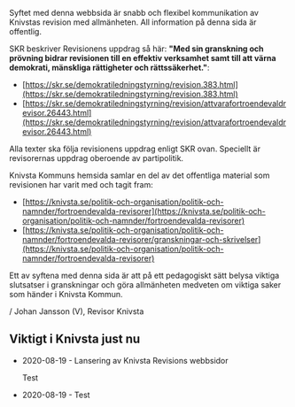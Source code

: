 Syftet med denna webbsida är snabb och flexibel kommunikation av Knivstas revision med allmänheten. All information på denna sida är offentlig.

SKR beskriver Revisionens uppdrag så här: **"Med sin granskning och prövning bidrar revisionen till en effektiv verksamhet samt till att värna demokrati, mänskliga rättigheter och rättssäkerhet."**:

* [https://skr.se/demokratiledningstyrning/revision.383.html](https://skr.se/demokratiledningstyrning/revision.383.html)
* [https://skr.se/demokratiledningstyrning/revision/attvarafortroendevaldrevisor.26443.html](https://skr.se/demokratiledningstyrning/revision/attvarafortroendevaldrevisor.26443.html)

Alla texter ska följa revisionens uppdrag enligt SKR ovan. Speciellt är revisorernas uppdrag oberoende av partipolitik.

Knivsta Kommuns hemsida samlar en del av det offentliga material som revisionen har varit med och tagit fram:

* [https://knivsta.se/politik-och-organisation/politik-och-namnder/fortroendevalda-revisorer](https://knivsta.se/politik-och-organisation/politik-och-namnder/fortroendevalda-revisorer)
* [https://knivsta.se/politik-och-organisation/politik-och-namnder/fortroendevalda-revisorer/granskningar-och-skrivelser](https://knivsta.se/politik-och-organisation/politik-och-namnder/fortroendevalda-revisorer)

Ett av syftena med denna sida är att på ett pedagogiskt sätt belysa viktiga slutsatser i granskningar och göra allmänheten medveten om viktiga saker som händer i Knivsta Kommun.

/ Johan Jansson (V), Revisor Knivsta

## Viktigt i Knivsta just nu

* 2020-08-19 - Lansering av Knivsta Revisions webbsidor

  Test

* 2020-08-19 - Test

